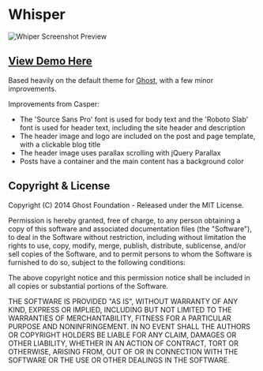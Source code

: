 # Whisper

![Whiper Screenshot Preview](http://i.imgur.com/OxeBhhC.jpg)

## [View Demo Here](http://whisper.thinklens.com/)

Based heavily on the default theme for [Ghost](http://github.com/tryghost/ghost/), with a few minor improvements.

Improvements from Casper:
* The 'Source Sans Pro' font is used for body text and the 'Roboto Slab' font is used for header text, including the site header and description
* The header image and logo are included on the post and page template, with a clickable blog title
* The header image uses parallax scrolling with jQuery Parallax
* Posts have a container and the main content has a background color

## Copyright & License

Copyright (C) 2014 Ghost Foundation - Released under the MIT License.

Permission is hereby granted, free of charge, to any person obtaining a copy of this software and associated documentation files (the "Software"), to deal in the Software without restriction, including without limitation the rights to use, copy, modify, merge, publish, distribute, sublicense, and/or sell copies of the Software, and to permit persons to whom the Software is furnished to do so, subject to the following conditions:

The above copyright notice and this permission notice shall be included in all copies or substantial portions of the Software.

THE SOFTWARE IS PROVIDED "AS IS", WITHOUT WARRANTY OF ANY KIND, EXPRESS OR IMPLIED, INCLUDING BUT NOT LIMITED TO THE WARRANTIES OF MERCHANTABILITY, FITNESS FOR A PARTICULAR PURPOSE AND
NONINFRINGEMENT. IN NO EVENT SHALL THE AUTHORS OR COPYRIGHT HOLDERS BE LIABLE FOR ANY CLAIM, DAMAGES OR OTHER LIABILITY, WHETHER IN AN ACTION OF CONTRACT, TORT OR OTHERWISE, ARISING FROM, OUT OF OR IN CONNECTION WITH THE SOFTWARE OR THE USE OR OTHER DEALINGS IN THE SOFTWARE.
